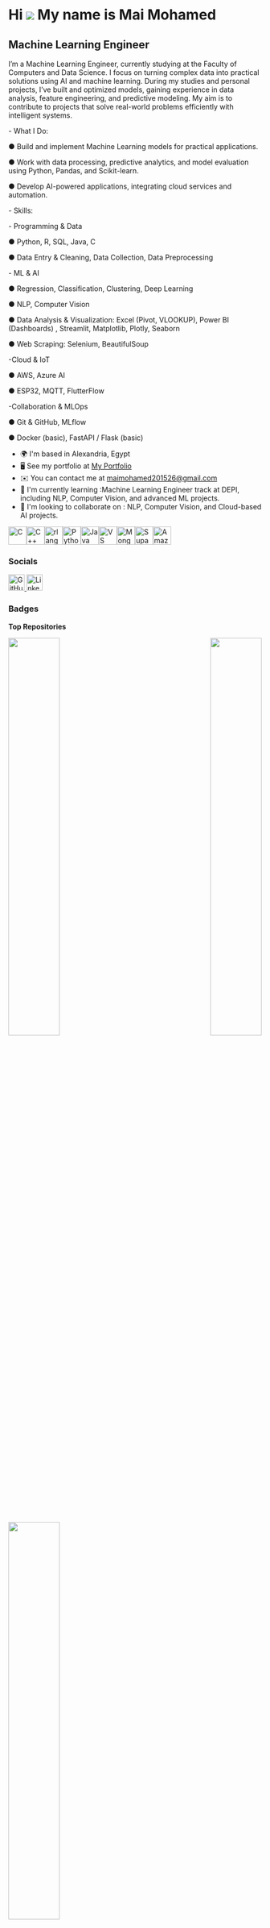 Hi ![](https://user-images.githubusercontent.com/18350557/176309783-0785949b-9127-417c-8b55-ab5a4333674e.gif) My name is Mai Mohamed
====================================================================================================================================

Machine Learning Engineer
-------------------------

I’m a Machine Learning Engineer, currently studying at the Faculty of Computers and Data Science. I focus on turning complex data into practical solutions using AI and machine learning. During my studies and personal projects, I’ve built and optimized models, gaining experience in data analysis, feature engineering, and predictive modeling. My aim is to contribute to projects that solve real-world problems efficiently with intelligent systems.

\- What I Do:

● Build and implement Machine Learning models for practical applications.

● Work with data processing, predictive analytics, and model evaluation using Python, Pandas, and Scikit-learn.

● Develop AI-powered applications, integrating cloud services and automation.

\- Skills:

\- Programming & Data 

● Python, R, SQL, Java, C 

● Data Entry & Cleaning, Data Collection, Data Preprocessing

\- ML & AI

● Regression, Classification, Clustering, Deep Learning

● NLP, Computer Vision

● Data Analysis & Visualization: Excel (Pivot, VLOOKUP), Power BI (Dashboards) , Streamlit, Matplotlib, Plotly, Seaborn

● Web Scraping: Selenium, BeautifulSoup

\-Cloud & IoT

● AWS, Azure AI

● ESP32, MQTT, FlutterFlow

\-Collaboration & MLOps

● Git & GitHub, MLflow

● Docker (basic), FastAPI / Flask (basic)

* 🌍  I'm based in Alexandria, Egypt
* 🖥️  See my portfolio at [My Portfolio](http://maii-portfolio.lovable.app/)
* ✉️  You can contact me at [maimohamed201526@gmail.com](mailto:maimohamed201526@gmail.com)
* 🧠  I'm currently learning :Machine Learning Engineer track at DEPI, including NLP, Computer Vision, and advanced ML projects.
* 👥  I'm looking to collaborate on : NLP, Computer Vision, and Cloud-based AI projects.

<p align="left">
<a href="https://docs.microsoft.com/en-us/cpp/?view=msvc-170" target="_blank" rel="noreferrer"><img src="https://raw.githubusercontent.com/danielcranney/readme-generator/main/public/icons/skills/c-colored.svg" alt="C" title="C" width="36" height="36" /></a><a href="https://docs.microsoft.com/en-us/cpp/?view=msvc-170" target="_blank" rel="noreferrer"><img src="https://raw.githubusercontent.com/danielcranney/readme-generator/main/public/icons/skills/cplusplus-colored.svg" alt="C++" title="C++" width="36" height="36" /></a><a href="https://www.r-project.org/" target="_blank" rel="noreferrer"><img src="https://raw.githubusercontent.com/danielcranney/readme-generator/main/public/icons/skills/rlang-colored.svg" alt="rlang" title="rlang" width="36" height="36" /></a><a href="https://www.python.org/" target="_blank" rel="noreferrer"><img src="https://raw.githubusercontent.com/danielcranney/readme-generator/main/public/icons/skills/python-colored.svg" alt="Python" title="Python" width="36" height="36" /></a><a href="https://www.oracle.com/java/" target="_blank" rel="noreferrer"><img src="https://raw.githubusercontent.com/danielcranney/readme-generator/main/public/icons/skills/java-colored.svg" alt="Java" title="Java" width="36" height="36" /></a><a href="https://code.visualstudio.com/" target="_blank" rel="noreferrer"><img src="https://raw.githubusercontent.com/danielcranney/readme-generator/main/public/icons/skills/visualstudiocode-colored.svg" alt="VS Code" title="VS Code" width="36" height="36" /></a><a href="https://www.mongodb.com/" target="_blank" rel="noreferrer"><img src="https://raw.githubusercontent.com/danielcranney/readme-generator/main/public/icons/skills/mongodb-colored.svg" alt="MongoDB" title="MongoDB" width="36" height="36" /></a><a href="https://supabase.io/" target="_blank" rel="noreferrer"><img src="https://raw.githubusercontent.com/danielcranney/readme-generator/main/public/icons/skills/supabase-colored.svg" alt="Supabase" title="Supabase" width="36" height="36" /></a><a href="https://aws.amazon.com" target="_blank" rel="noreferrer"><img src="https://raw.githubusercontent.com/danielcranney/readme-generator/main/public/icons/skills/aws-colored-dark.svg" alt="Amazon Web Services" title="Amazon Web Services" width="36" height="36" /></a>
</p>

### Socials

<p align="left"> <a href="https://www.github.com/mai-mohamed21" target="_blank" rel="noreferrer"> <picture> <source media="(prefers-color-scheme: dark)" srcset="https://raw.githubusercontent.com/danielcranney/readme-generator/main/public/icons/socials/github-dark.svg" /> <source media="(prefers-color-scheme: light)" srcset="https://raw.githubusercontent.com/danielcranney/readme-generator/main/public/icons/socials/github.svg" /> <img src="https://raw.githubusercontent.com/danielcranney/readme-generator/main/public/icons/socials/github.svg" width="32" height="32" alt="GitHub" title="GitHub" /> </picture> </a> <a href="https://www.linkedin.com/in/mai-mohamed-49466a2a6/" target="_blank" rel="noreferrer"> <picture> <source media="(prefers-color-scheme: dark)" srcset="https://raw.githubusercontent.com/danielcranney/readme-generator/main/public/icons/socials/linkedin-dark.svg" /> <source media="(prefers-color-scheme: light)" srcset="https://raw.githubusercontent.com/danielcranney/readme-generator/main/public/icons/socials/linkedin.svg" /> <img src="https://raw.githubusercontent.com/danielcranney/readme-generator/main/public/icons/socials/linkedin.svg" width="32" height="32" alt="LinkedIn" title="LinkedIn" /> </picture> </a></p>

### Badges

<b>Top Repositories</b>

<div width="100%" align="center"><a href="https://github.com/mai-mohamed21/LumiVerse-IoT" align="left"><img align="left" width="45%" src="https://github-readme-stats.vercel.app/api/pin/?username=mai-mohamed21&repo=LumiVerse-IoT&title_color=ffffff&text_color=84cc16&icon_color=84cc16&bg_color=1c1917&hide_border=true&locale=en" /></a><a href="https://github.com/mai-mohamed21/SHEGLAM-Website-Scraping-" align="right"><img align="right" width="45%" src="https://github-readme-stats.vercel.app/api/pin/?username=mai-mohamed21&repo=SHEGLAM-Website-Scraping-&title_color=ffffff&text_color=84cc16&icon_color=84cc16&bg_color=1c1917&hide_border=true&locale=en" /></a></div><br /><br /><br /><br /><br /><br /><br />

<br /><br /><br /><br /><br />

<div width="100%" align="center"><a href="https://github.com/mai-mohamed21/Flora-SmartFarmingCompanion" align="left"><img align="left" width="45%" src="https://github-readme-stats.vercel.app/api/pin/?username=mai-mohamed21&repo=Flora-SmartFarmingCompanion&title_color=ffffff&text_color=84cc16&icon_color=84cc16&bg_color=1c1917&hide_border=true&locale=en" /></a></div>
